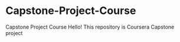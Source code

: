 # Capstone-Project-Course
Capstone Project Course
Hello! This repository is Coursera Capstone project
